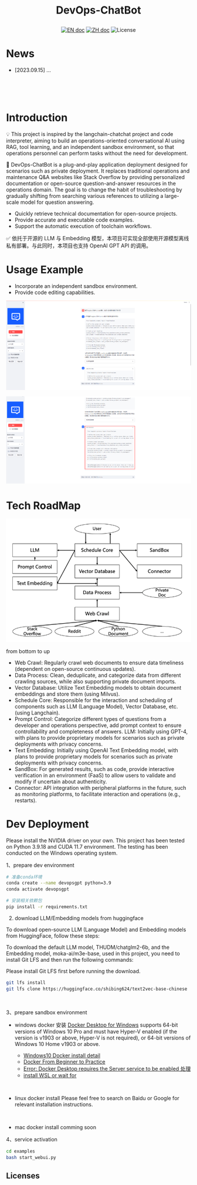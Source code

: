 

# <p align="center">DevOps-ChatBot</p>

<p align="center">
    <a href="README_en.md"><img src="https://img.shields.io/badge/document-英文版-white.svg" alt="EN doc"></a>
    <a href="README.md"><img src="https://img.shields.io/badge/文档-中文版-white.svg" alt="ZH doc"></a>
    <img src="https://img.shields.io/static/v1?label=license&message=MIT&color=white&style=flat" alt="License">
</p>


# News
- [2023.09.15] ...

<br>
<br>
<br>


# Introduction

💡 This project is inspired by the langchain-chatchat project and code interpreter, aiming to build an operations-oriented conversational AI using RAG, tool learning, and an independent sandbox environment, so that operations personnel can perform tasks without the need for development.


🤖️ DevOps-ChatBot is a plug-and-play application deployment designed for scenarios such as private deployment. It replaces traditional operations and maintenance Q&A websites like Stack Overflow by providing personalized documentation or open-source question-and-answer resources in the operations domain. The goal is to change the habit of troubleshooting by gradually shifting from searching various references to utilizing a large-scale model for question answering.

- Quickly retrieve technical documentation for open-source projects.
- Provide accurate and executable code examples.
- Support the automatic execution of toolchain workflows.


✅ 依托于开源的 LLM 与 Embedding 模型，本项目可实现全部使用开源模型离线私有部署。与此同时，本项目也支持 OpenAI GPT API 的调用。


# Usage Example
- Incorporate an independent sandbox environment.
- Provide code editing capabilities.

![devopsgpt_example](sources/docs_imgs/devopsgpt_example.png)

![Alt text](sources/docs_imgs/devopsgpt_example2.png)

# Tech RoadMap

![roadmap](sources/docs_imgs/roadmap.png)

from bottom to up

- Web Crawl: Regularly crawl web documents to ensure data timeliness (dependent on open-source continuous updates).
- Data Process: Clean, deduplicate, and categorize data from different crawling sources, while also supporting private document imports.
- Vector Database: Utilize Text Embedding models to obtain document embeddings and store them (using Milvus).
- Schedule Core: Responsible for the interaction and scheduling of components such as LLM (Language Model), Vector Database, etc. (using Langchain).
- Prompt Control: Categorize different types of questions from a developer and operations perspective, add prompt context to ensure controllability and completeness of answers.
LLM: Initially using GPT-4, with plans to provide proprietary models for scenarios such as private deployments with privacy concerns.
- Text Embedding: Initially using OpenAI Text Embedding model, with plans to provide proprietary models for scenarios such as private deployments with privacy concerns.
- SandBox: For generated results, such as code, provide interactive verification in an environment (FaaS) to allow users to validate and modify if uncertain about authenticity.
- Connector: API integration with peripheral platforms in the future, such as monitoring platforms, to facilitate interaction and operations (e.g., restarts).



# Dev Deployment

Please install the NVIDIA driver on your own. This project has been tested on Python 3.9.18 and CUDA 11.7 environment. The testing has been conducted on the Windows operating system.

1、prepare dev environment 

```bash
# 准备conda环境
conda create --name devopsgpt python=3.9
conda activate devopsgpt
```

```bash
# 安装相关依赖包
pip install -r requirements.txt
```


2. download LLM/Embedding models from huggingface

To download open-source LLM (Language Model) and Embedding models from HuggingFace, follow these steps:

To download the default LLM model, THUDM/chatglm2-6b, and the Embedding model, moka-ai/m3e-base, used in this project, you need to install Git LFS and then run the following commands:

Please install Git LFS first before running the download.
```bash
git lfs install
git lfs clone https://huggingface.co/shibing624/text2vec-base-chinese
```
<br>

3、prepare sandbox environment
- windows docker 安装
[Docker Desktop for Windows](https://docs.docker.com/desktop/install/windows-install/) supports 64-bit versions of Windows 10 Pro and must have Hyper-V enabled (if the version is v1903 or above, Hyper-V is not required), or 64-bit versions of Windows 10 Home v1903 or above.

  - [Windows10 Docker install detail](https://zhuanlan.zhihu.com/p/441965046)
  - [Docker From Beginner to Practice](https://yeasy.gitbook.io/docker_practice/install/windows)
  - [Error: Docker Desktop requires the Server service to be enabled 处理](https://blog.csdn.net/sunhy_csdn/article/details/106526991)
  - [install WSL or wait for ](https://learn.microsoft.com/zh-cn/windows/wsl/install)
<br>

- linux docker install
Please feel free to search on Baidu or Google for relevant installation instructions.
<br>

- mac docker install
comming soon

4、service activation

```bash
cd examples
bash start_webui.py
```


## Licenses
